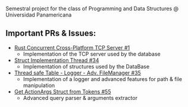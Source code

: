 Semestral project for the class of Programming and Data Structures @ Universidad Panamericana

## Important PRs & Issues:

- [Rust Concurrent Cross-Platform TCP Server #1](https://github.com/AOx0/proyecto-estructura/pull/1)
  - Implementation of the TCP server used by the database
- [Struct Implementation Thread #34](https://github.com/AOx0/proyecto-estructura/issues/34)
  - Implementation of structures used by the DataBase
- [Thread safe Table - Logger - Adv. FileManager #35](https://github.com/AOx0/proyecto-estructura/pull/35)
  - Implementation of a logger and advanced features for path & file manipulation
- [Get ActionArgs Struct from Tokens #55](https://github.com/AOx0/proyecto-estructura/pull/55)
  - Advanced query parser & arguments extractor
